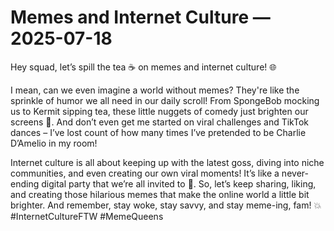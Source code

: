 # Memes and Internet Culture — 2025-07-18

Hey squad, let’s spill the tea ☕️ on memes and internet culture! 🌐

I mean, can we even imagine a world without memes? They're like the sprinkle of humor we all need in our daily scroll! From SpongeBob mocking us to Kermit sipping tea, these little nuggets of comedy just brighten our screens 🤪. And don’t even get me started on viral challenges and TikTok dances – I’ve lost count of how many times I’ve pretended to be Charlie D’Amelio in my room!

Internet culture is all about keeping up with the latest goss, diving into niche communities, and even creating our own viral moments! It’s like a never-ending digital party that we’re all invited to 🎉. So, let’s keep sharing, liking, and creating those hilarious memes that make the online world a little bit brighter. And remember, stay woke, stay savvy, and stay meme-ing, fam! 💥 #InternetCultureFTW #MemeQueens
